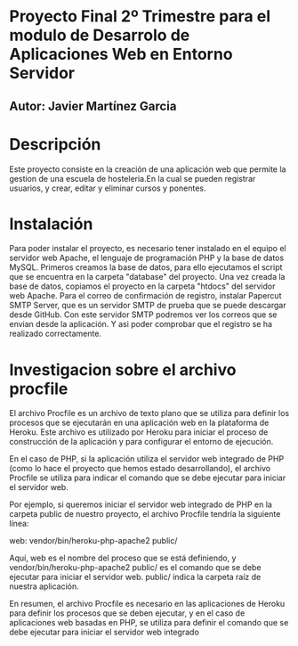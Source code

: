 # Proyecto Final 2º Trimestre para el modulo de Desarrolo de Aplicaciones Web en Entorno Servidor
## Autor: Javier Martínez Garcia

# Descripción
Este proyecto consiste en la creación de una aplicación web que permite la gestion de una escuela de hosteleria.En la cual se pueden registrar usuarios, y crear, editar y eliminar cursos y ponentes.

# Instalación
Para poder instalar el proyecto, es necesario tener instalado en el equipo el servidor web Apache, el lenguaje de programación PHP y la base de datos MySQL.
Primeros creamos la base de datos, para ello ejecutamos el script que se encuentra en la carpeta "database" del proyecto.
Una vez creada la base de datos, copiamos el proyecto en la carpeta "htdocs" del servidor web Apache.
Para el correo de confirmación de registro, instalar Papercut SMTP Server, que es un servidor SMTP de prueba que se puede descargar desde GitHub. Con este servidor SMTP podremos ver los correos que se envian desde la aplicación. Y asi poder comprobar que el registro se ha realizado correctamente.


# Investigacion sobre el archivo procfile
El archivo Procfile es un archivo de texto plano que se utiliza para definir los procesos que se ejecutarán en una aplicación web en la plataforma de Heroku. Este archivo es utilizado por Heroku para iniciar el proceso de construcción de la aplicación y para configurar el entorno de ejecución.

En el caso de PHP, si la aplicación utiliza el servidor web integrado de PHP (como lo hace el proyecto que hemos estado desarrollando), el archivo Procfile se utiliza para indicar el comando que se debe ejecutar para iniciar el servidor web.

Por ejemplo, si queremos iniciar el servidor web integrado de PHP en la carpeta public de nuestro proyecto, el archivo Procfile tendría la siguiente línea:

web: vendor/bin/heroku-php-apache2 public/

Aquí, web es el nombre del proceso que se está definiendo, y vendor/bin/heroku-php-apache2 public/ es el comando que se debe ejecutar para iniciar el servidor web. public/ indica la carpeta raíz de nuestra aplicación.

En resumen, el archivo Procfile es necesario en las aplicaciones de Heroku para definir los procesos que se deben ejecutar, y en el caso de aplicaciones web basadas en PHP, se utiliza para definir el comando que se debe ejecutar para iniciar el servidor web integrado